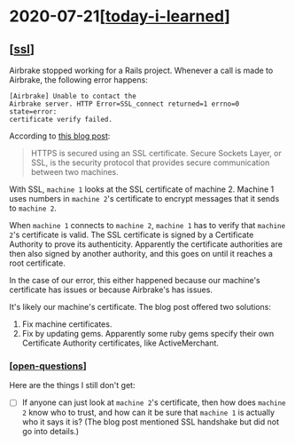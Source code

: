 # 2020-07-21[[today-i-learned]]

## [[ssl]]

Airbrake stopped working for a Rails project. Whenever a call is made to
Airbrake, the following error happens: 

```shell
[Airbrake] Unable to contact the
Airbrake server. HTTP Error=SSL_connect returned=1 errno=0 state=error:
certificate verify failed.
```

According to [this blog
post](https://blog.engineyard.com/ruby-ssl-error-certificate-verify-failed):

> HTTPS is secured using an SSL certificate. Secure Sockets Layer, or SSL, is the
> security protocol that provides secure communication between two machines.

With SSL, `machine 1` looks at the SSL certificate of machine 2. Machine 1 uses
numbers in `machine 2`'s certificate to encrypt messages that it sends to
`machine 2`.

When `machine 1` connects to `machine 2`, `machine 1` has to verify that
`machine 2`'s certificate is valid. The SSL certificate is signed by a
Certificate Authority to prove its authenticity. Apparently the certificate
authorities are then also signed by another authority, and this goes on until it
reaches a root certificate.

In the case of our error, this either happened because our machine's certificate
has issues or because Airbrake's has issues.

It's likely our machine's certificate. The blog post offered two solutions:

1. Fix machine certificates.
2. Fix by updating gems. Apparently some ruby gems specify their own Certificate
   Authority certificates, like ActiveMerchant.

### [[open-questions]]

Here are the things I still don't get:
- [ ] If anyone can just look at `machine 2`'s certificate, then how does `machine
   2` know who to trust, and how can it be sure that `machine 1` is actually who
   it says it is? (The blog post mentioned SSL handshake but did not go into
   details.) 

[//begin]: # "Autogenerated link references for markdown compatibility"
[today-i-learned]: ../today-i-learned "Today I Learned"
[ssl]: ../../topics/web/ssl "Secure Sockets Layer"
[open-questions]: ../../misc/open-questions "Open Questions"
[//end]: # "Autogenerated link references"
